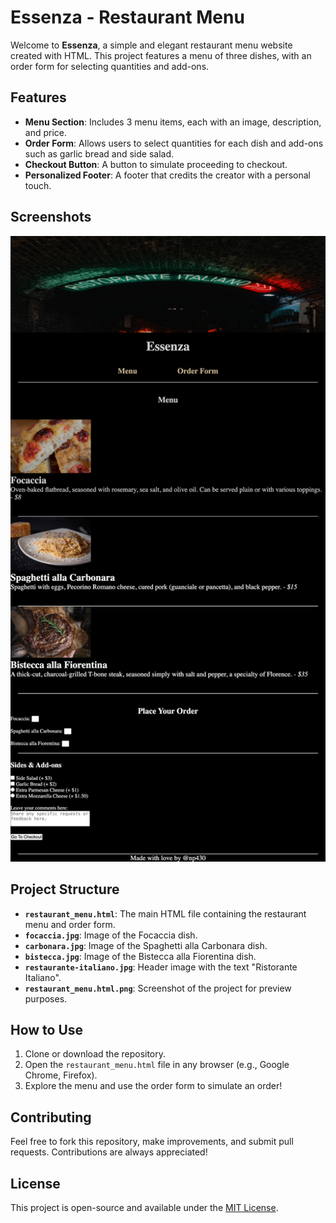 # Essenza - Restaurant Menu

Welcome to **Essenza**, a simple and elegant restaurant menu website created with HTML. This project features a menu of three dishes, with an order form for selecting quantities and add-ons. 

## Features

- **Menu Section**: Includes 3 menu items, each with an image, description, and price.
- **Order Form**: Allows users to select quantities for each dish and add-ons such as garlic bread and side salad.
- **Checkout Button**: A button to simulate proceeding to checkout.
- **Personalized Footer**: A footer that credits the creator with a personal touch.

## Screenshots

![Essenza Restaurant Menu](restaurant_menu.html.png)

## Project Structure


- **`restaurant_menu.html`**: The main HTML file containing the restaurant menu and order form.
- **`focaccia.jpg`**: Image of the Focaccia dish.
- **`carbonara.jpg`**: Image of the Spaghetti alla Carbonara dish.
- **`bistecca.jpg`**: Image of the Bistecca alla Fiorentina dish.
- **`restaurante-italiano.jpg`**: Header image with the text "Ristorante Italiano".
- **`restaurant_menu.html.png`**: Screenshot of the project for preview purposes.

## How to Use

1. Clone or download the repository.
2. Open the `restaurant_menu.html` file in any browser (e.g., Google Chrome, Firefox).
3. Explore the menu and use the order form to simulate an order!

## Contributing

Feel free to fork this repository, make improvements, and submit pull requests. Contributions are always appreciated!

## License

This project is open-source and available under the [MIT License](LICENSE).

